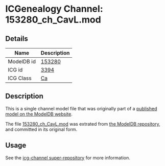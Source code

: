 # ICGenealogy Channel: 153280\_ch\_CavL.mod

## Details

Name | Description
---- | -----------
ModelDB id | [153280](http://senselab.med.yale.edu/ModelDB/ShowModel.cshtml?model=153280)
ICG id | [3394](http://icg.neurotheory.ox.ac.uk/channels/3/3394)
ICG Class | [Ca](http://icg.neurotheory.ox.ac.uk/channels/3)

## Description

This is a single channel model file that was originally part of a [published model on the ModelDB website](http://senselab.med.yale.edu/mModelDB/ShowModel.cshtml?model=153280).

The file [153280\_ch\_CavL.mod](153280_ch_CavL.mod) was extrated from [the ModelDB repository](http://senselab.med.yale.edu/ModelDB/ShowModel.cshtml?model=153280), and committed in its original form.

## Usage

See the [icg-channel super-repository](https://github.com/icgenealogy/icg-channels) for more information.